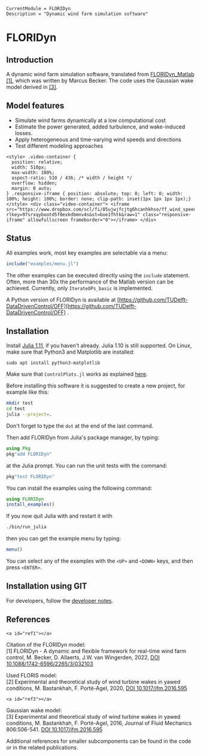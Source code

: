 ```@meta
CurrentModule = FLORIDyn
Description = "Dynamic wind farm simulation software"
```

# FLORIDyn

## Introduction
A dynamic wind farm simulation software, translated from [FLORIDyn_Matlab](https://github.com/TUDelft-DataDrivenControl/FLORIDyn_Matlab) [\[1\]](#ref1), which was written by Marcus Becker.
The code uses the Gaussian wake model derived in [\[3\]](#ref3).

## Model features
- Simulate wind farms dynamically at a low computational cost
- Estimate the power generated, added turbulence, and wake-induced losses.
- Apply heterogeneous and time-varying wind speeds and directions
- Test different modeling approaches

```@raw html
<style> .video-container {
  position: relative;
  width: 510px;
  max-width: 100%;
  aspect-ratio: 510 / 436; /* width / height */
  overflow: hidden;
  margin: 0 auto;
} .responsive-iframe { position: absolute; top: 0; left: 0; width: 100%; height: 100%; border: none; clip-path: inset(1px 1px 1px 1px);} </style> <div class="video-container"> <iframe src="https://www.dropbox.com/scl/fi/85ujwjfcjtg6hcanhkhso/ff_wind_speed_animation.mp4?rlkey=97srxqybootd5f0exkdbmnv4s&st=boe1fhtk&raw=1" class="responsive-iframe" allowfullscreen frameborder="0"></iframe> </div>
```

## Status
All examples work, most key examples are selectable via a menu:
```julia
include("examples/menu.jl")
```
The other examples can be executed directly using the `include` statement. Often, more than 30x the performance of the Matlab version can be achieved. Currently, only `IterateOPs_basic` is implemented.

A Python version of FLORIDyn is available at [https://github.com/TUDelft-DataDrivenControl/OFF](https://github.com/TUDelft-DataDrivenControl/OFF) .

## Installation
Install [Julia 1.11](https://ufechner7.github.io/2024/08/09/installing-julia-with-juliaup.html), if you haven't already. Julia 1.10 is still supported. On Linux, make sure that Python3 and Matplotlib are installed:
```
sudo apt install python3-matplotlib
```
 
Make sure that `ControlPlots.jl` works as explained [here](https://github.com/aenarete/ControlPlots.jl?tab=readme-ov-file#installation).


Before installing this software it is suggested to create a new project, for example like this:
```bash
mkdir test
cd test
julia --project=.
```
Don't forget to type the `dot` at the end of the last command.

Then add FLORIDyn from  Julia's package manager, by typing:
```julia
using Pkg
pkg"add FLORIDyn"
``` 
at the Julia prompt. You can run the unit tests with the command:
```julia
pkg"test FLORIDyn"
```
You can install the examples using the following command:
```julia
using FLORIDyn
install_examples()
```
If you now quit Julia with <ctrl><d> and restart it with
```bash
./bin/run_julia
```
then you can get the example menu by typing:
```julia
menu()
```
You can select any of the examples with the `<UP>` and `<DOWN>` keys, and then press `<ENTER>`.

## Installation using GIT
For developers, follow the [developer notes](https://ufechner7.github.io/FLORIDyn.jl/dev/developer/).

## References
```@raw html
<a id="ref1"></a>
```
Citation of the FLORIDyn model:\
[1] FLORIDyn - A dynamic and flexible framework for real-time wind farm control, M. Becker, D. Allaerts, J.W. van Wingerden, 2022, [DOI 10.1088/1742-6596/2265/3/032103](http://doi.org/10.1088/1742-6596/2265/3/032103)

Used FLORIS model:\
[2] Experimental and theoretical study of wind turbine wakes in yawed conditions, M. Bastankhah, F. Porté-Agel, 2020, [DOI 10.1017/jfm.2016.595](http://doi.org/10.1017/jfm.2016.595)

```@raw html
<a id="ref3"></a>
```
Gaussian wake model:\
[3] Experimental and theoretical study of wind turbine wakes in yawed conditions, M. Bastankhah, F. Porté-Agel, 2016, Journal of Fluid Mechanics 806:506-541. [DOI 10.1017/jfm.2016.595](http://doi.org/10.1017/jfm.2016.595)

Additional references for smaller subcomponents can be found in the code or in the related publications.
